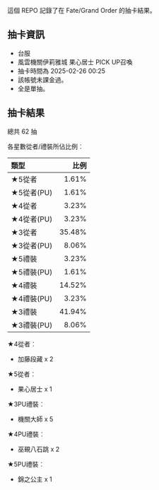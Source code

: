 這個 REPO 記錄了在 Fate/Grand Order 的抽卡結果。

抽卡資訊
-------

* 台服
* 風雲機關伊莉雅城 果心居士 PICK UP召喚
* 抽卡時間為 2025-02-26 00:25
* 該帳號未課金過。
* 全是單抽。

抽卡結果
-------

總共 62 抽

各星數從者/禮裝所佔比例︰

| 類型        |   比例 |
| :---------- | -----: |
| ★5從者     |  1.61% |
| ★5從者(PU) |  1.61% |
| ★4從者     |  3.23% |
| ★4從者(PU) |  3.23% |
| ★3從者     | 35.48% |
| ★3從者(PU) |  8.06% |
| ★5禮裝     |  3.23% |
| ★5禮裝(PU) |  1.61% |
| ★4禮裝     | 14.52% |
| ★4禮裝(PU) |  3.23% |
| ★3禮裝     | 41.94% |
| ★3禮裝(PU) |  8.06% |

★4從者︰

* 加藤段藏 x 2

★5從者︰

* 果心居士 x 1

★3PU禮裝︰

* 機關大師 x 5

★4PU禮裝︰

* 巫覡八石跳 x 2

★5PU禮裝︰

* 錦之公主 x 1

